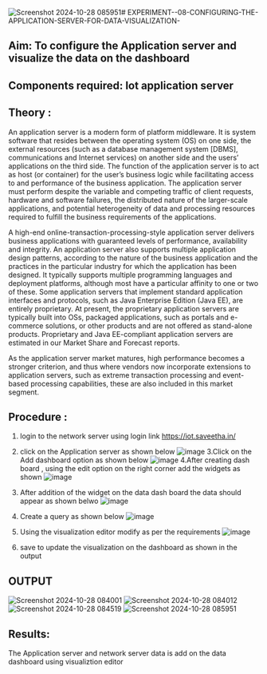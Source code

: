 ![Screenshot 2024-10-28 085951](https://github.com/user-attachments/assets/bbcc33d6-bcca-4a55-a051-373932b252cb)# EXPERIMENT--08-CONFIGURING-THE-APPLICATION-SERVER-FOR-DATA-VISUALIZATION-
 
## Aim: To  configure  the Application server and visualize the data on the dashboard 
## Components required: Iot application server 
## Theory :
 An application server is a modern form of platform middleware. It is system software that resides between the operating system (OS) on one side, the external resources (such as a database management system [DBMS], communications and Internet services) on another side and the users’ applications on the third side. The function of the application server is to act as host (or container) for the user’s business logic while facilitating access to and performance of the business application. The application server must perform despite the variable and competing traffic of client requests, hardware and software failures, the distributed nature of the larger-scale applications, and potential heterogeneity of data and processing resources required to fulfill the business requirements of the applications.

A high-end online-transaction-processing-style application server delivers business applications with guaranteed levels of performance, availability and integrity. An application server also supports multiple application design patterns, according to the nature of the business application and the practices in the particular industry for which the application has been designed. It typically supports multiple programming languages and deployment platforms, although most have a particular affinity to one or two of these. Some application servers that implement standard application interfaces and protocols, such as Java Enterprise Edition (Java EE), are entirely proprietary. At present, the proprietary application servers are typically built into OSs, packaged applications, such as portals and e-commerce solutions, or other products and are not offered as stand-alone products. Proprietary and Java EE-compliant application servers are estimated in our Market Share and Forecast reports.

As the application server market matures, high performance becomes a stronger criterion, and thus where vendors now incorporate extensions to application servers, such as extreme transaction processing and event-based processing capabilities, these are also included in this market segment.
## Procedure :

 1. login to the network server using login link  https://iot.saveetha.in/
 2.  click on the Application server as shown below 
 ![image](https://github.com/vasanthkumarch/EXPERIMENT-07-CONFIGURING-NETWORK-SERVER-FOR-CONNECTING-GATEWAY-AND-END-NODE-/assets/36288975/47c2e08d-6598-4437-8b07-f213d6f3b8ac)
 3.Click on the Add dashboard option as shown below 
 ![image](https://github.com/vasanthkumarch/EXPERIMENT--08-CONFIGURING-THE-APPLICATION-SERVER-FOR-DATA-VISUALIZATION-/assets/36288975/8006c218-4cfd-48b8-b0f1-34fd29f0a181)
 4.After creating dash board , using the edit option on the right corner  add the widgets as shown 
 ![image](https://github.com/vasanthkumarch/EXPERIMENT--08-CONFIGURING-THE-APPLICATION-SERVER-FOR-DATA-VISUALIZATION-/assets/36288975/16621142-3281-4164-9927-65bf4e1ea13d)

5. After addition of the widget on the data dash board the data should appear as shown belwo 
 ![image](https://github.com/vasanthkumarch/EXPERIMENT--08-CONFIGURING-THE-APPLICATION-SERVER-FOR-DATA-VISUALIZATION-/assets/36288975/f9f02c5b-ae17-436f-be3a-17c5e66d63a0)
6. Create a query as shown below 
 ![image](https://github.com/vasanthkumarch/EXPERIMENT--08-CONFIGURING-THE-APPLICATION-SERVER-FOR-DATA-VISUALIZATION-/assets/36288975/ceead64a-e6a1-403d-864e-2526f8b39930)
7. Using the visualization editor modify as per the requirements 
 ![image](https://github.com/vasanthkumarch/EXPERIMENT--08-CONFIGURING-THE-APPLICATION-SERVER-FOR-DATA-VISUALIZATION-/assets/36288975/4becc339-c77e-4568-9b79-aeaed3734169)
8. save to update the visualization on the dashboard as shown in the output 


## OUTPUT 
 ![Screenshot 2024-10-28 084001](https://github.com/user-attachments/assets/718fb892-8948-480a-83db-65974c0b349d)
![Screenshot 2024-10-28 084012](https://github.com/user-attachments/assets/874dffa8-c338-4dcc-bd6d-da63fb616785)
![Screenshot 2024-10-28 084519](https://github.com/user-attachments/assets/71a0742a-e059-45c5-ab71-361857d6bd55)
![Screenshot 2024-10-28 085951](https://github.com/user-attachments/assets/8fcb0281-fb24-4d36-8f63-926fa4565eb0)




## Results: 

  The Application  server and network server data is add on the data dashboard using visualiztion editor 
